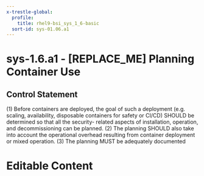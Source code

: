 ```yaml
---
x-trestle-global:
  profile:
    title: rhel9-bsi_sys_1_6-basic
  sort-id: sys-01.06.a1
---
```


# sys-1.6.a1 - \[REPLACE_ME\] Planning Container Use

## Control Statement

(1) Before containers are deployed, the goal of such a deployment (e.g. scaling, availability, disposable containers for safety or CI/CD) SHOULD be determined so that all the security- related aspects of installation, operation, and decommissioning can be planned. (2) The planning SHOULD also take into account the operational overhead resulting from container deployment or mixed operation. (3) The planning MUST be adequately documented

# Editable Content

<!-- Make additions and edits below -->
<!-- The above represents the contents of the control as received by the profile, prior to additions. -->
<!-- If the profile makes additions to the control, they will appear below. -->
<!-- The above markdown may not be edited but you may edit the content below, and/or introduce new additions to be made by the profile. -->
<!-- If there is a yaml header at the top, parameter values may be edited. Use --set-parameters to incorporate the changes during assembly. -->
<!-- The content here will then replace what is in the profile for this control, after running profile-assemble. -->
<!-- The current profile has no added parts for this control, but you may add new ones here. -->
<!-- Each addition must have a heading either of the form ## Control my_addition_name -->
<!-- or ## Part a. (where the a. refers to one of the control statement labels.) -->
<!-- "## Control" parts are new parts added after the statement part. -->
<!-- "## Part" parts are new parts added into the top-level statement part with that label. -->
<!-- Subparts may be added with nested hash levels of the form ### My Subpart Name -->
<!-- underneath the parent ## Control or ## Part being added -->
<!-- See https://oscal-compass.github.io/compliance-trestle/tutorials/ssp_profile_catalog_authoring/ssp_profile_catalog_authoring for guidance. -->
